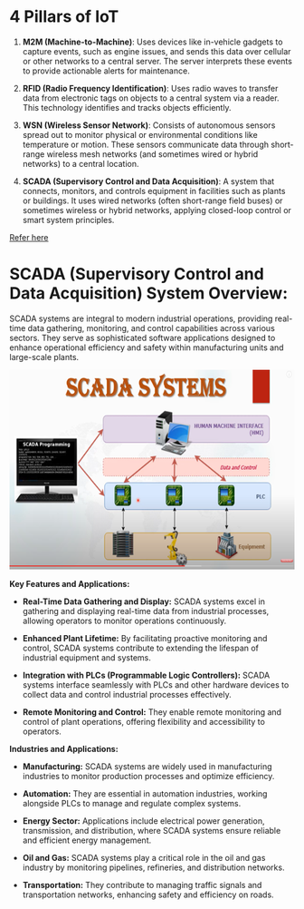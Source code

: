 # 4 Pillars of IoT

1. **M2M (Machine-to-Machine)**: Uses devices like in-vehicle gadgets to capture events, such as engine issues, and sends this data over cellular or other networks to a central server. The server interprets these events to provide actionable alerts for maintenance.

2. **RFID (Radio Frequency Identification)**: Uses radio waves to transfer data from electronic tags on objects to a central system via a reader. This technology identifies and tracks objects efficiently.

3. **WSN (Wireless Sensor Network)**: Consists of autonomous sensors spread out to monitor physical or environmental conditions like temperature or motion. These sensors communicate data through short-range wireless mesh networks (and sometimes wired or hybrid networks) to a central location.

4. **SCADA (Supervisory Control and Data Acquisition)**: A system that connects, monitors, and controls equipment in facilities such as plants or buildings. It uses wired networks (often short-range field buses) or sometimes wireless or hybrid networks, applying closed-loop control or smart system principles.

[Refer here](./4pillars.pdf)




# SCADA (Supervisory Control and Data Acquisition) System Overview:

SCADA systems are integral to modern industrial operations, providing real-time data gathering, monitoring, and control capabilities across various sectors. They serve as sophisticated software applications designed to enhance operational efficiency and safety within manufacturing units and large-scale plants.

![](img/2024-06-28-21-00-27.png)

**Key Features and Applications:**

- **Real-Time Data Gathering and Display:** SCADA systems excel in gathering and displaying real-time data from industrial processes, allowing operators to monitor operations continuously.

- **Enhanced Plant Lifetime:** By facilitating proactive monitoring and control, SCADA systems contribute to extending the lifespan of industrial equipment and systems.

- **Integration with PLCs (Programmable Logic Controllers):** SCADA systems interface seamlessly with PLCs and other hardware devices to collect data and control industrial processes effectively.

- **Remote Monitoring and Control:** They enable remote monitoring and control of plant operations, offering flexibility and accessibility to operators.

**Industries and Applications:**

- **Manufacturing:** SCADA systems are widely used in manufacturing industries to monitor production processes and optimize efficiency.

- **Automation:** They are essential in automation industries, working alongside PLCs to manage and regulate complex systems.

- **Energy Sector:** Applications include electrical power generation, transmission, and distribution, where SCADA systems ensure reliable and efficient energy management.

- **Oil and Gas:** SCADA systems play a critical role in the oil and gas industry by monitoring pipelines, refineries, and distribution networks.

- **Transportation:** They contribute to managing traffic signals and transportation networks, enhancing safety and efficiency on roads.




